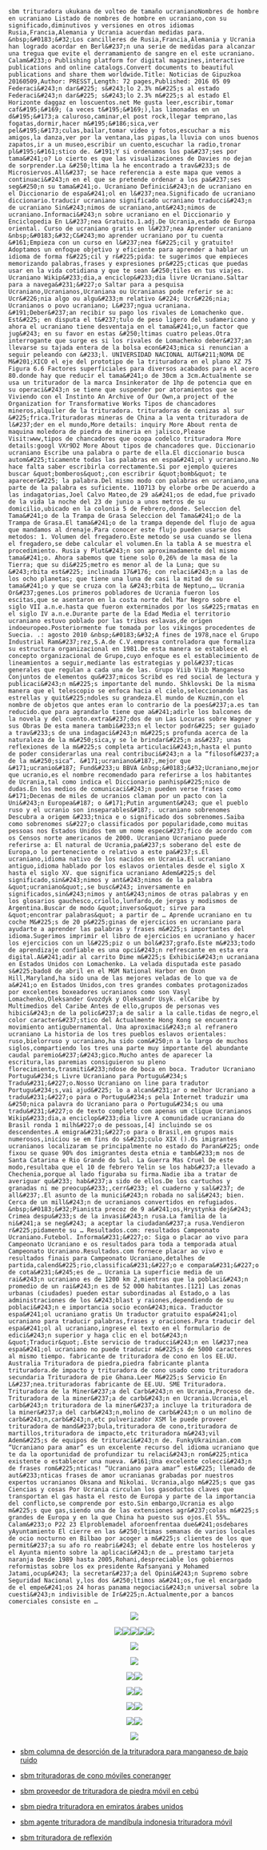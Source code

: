 
```
sbm trituradora ukukana de volteo de tamaño ucranianoNombres de hombre en ucraniano Listado de nombres de hombre en ucraniano,con su significado,diminutivos y versiones en otros idiomas Rusia,Francia,Alemania y Ucrania acuerdan medidas para. &nbsp;&#0183;&#32;Los cancilleres de Rusia,Francia,Alemania y Ucrania han logrado acordar en Berl&#237;n una serie de medidas para alcanzar una tregua que evite el derramamiento de sangre en el este ucraniano. Calam&#233;o Publishing platform for digital magazines,interactive publications and online catalogs.Convert documents to beautiful publications and share them worldwide.Title: Noticias de Gipuzkoa 20160509,Author: PRESST,Length: 72 pages,Published: 2016 05 09 Federaci&#243;n dar&#225; s&#243;lo 2.3% m&#225;s al estado Federaci&#243;n dar&#225; s&#243;lo 2.3% m&#225;s al estado El Horizonte daggaz en loscuentos.net Me gusta leer,escribir,tomar caf&#195;&#169; (a veces t&#195;&#169;),las limonadas en un d&#195;&#173;a caluroso,caminar,el post rock,llegar temprano,las fogatas,dormir,hacer m&#195;&#186;sica,ver pel&#195;&#173;culas,bailar,tomar video y fotos,escuchar a mis amigos,la danza,ver por la ventana,las pipas,la lluvia con unos buenos zapatos,ir a un museo,escribir un cuento,escuchar la radio,tronar pl&#195;&#161;stico de. &#191;Y si ordenamos los pa&#237;ses por tama&#241;o? Lo cierto es que las visualizaciones de Davies no dejan de sorprender.La &#250;ltima la he encontrado a trav&#233;s de Microsiervos.All&#237; se hace referencia a este mapa que vemos a continuaci&#243;n en el que se pretende ordenar a los pa&#237;ses seg&#250;n su tama&#241;o. Ucraniano Definici&#243;n de ucraniano en el Diccionario de espa&#241;ol en l&#237;nea.Significado de ucraniano diccionario.traducir ucraniano significado ucraniano traducci&#243;n de ucraniano Sin&#243;nimos de ucraniano,ant&#243;nimos de ucraniano.Informaci&#243;n sobre ucraniano en el Diccionario y Enciclopedia En L&#237;nea Gratuito.1.adj.De Ucrania,estado de Europa oriental. Curso de ucraniano gratis en l&#237;nea Aprender ucraniano &nbsp;&#0183;&#32;C&#243;mo aprender ucraniano por tu cuenta &#161;Empieza con un curso en l&#237;nea f&#225;cil y gratuito! Adoptamos un enfoque objetivo y eficiente para aprender a hablar un idioma de forma f&#225;cil y r&#225;pida: te sugerimos que empieces memorizando palabras,frases y expresiones pr&#225;cticas que puedas usar en la vida cotidiana y que te sean &#250;tiles en tus viajes. Ucraniano Wikip&#233;dia,a enciclop&#233;dia livre Ucraniano.Saltar para a navega&#231;&#227;o Saltar para a pesquisa Ucraniano,Ucranianos,Ucraniana ou Ucranianas pode referir se a: Ucr&#226;nia algo ou algu&#233;m relativo &#224; Ucr&#226;nia; Ucranianos o povo ucraniano; L&#237;ngua ucraniana. &#191;Deber&#237;an recibir su pago los rivales de Lomachenko que. Est&#225; en disputa el t&#237;tulo de peso ligero del sudamericano y ahora el ucraniano tiene desventaja en el tama&#241;o,un factor que jug&#243; en su favor en estas &#250;ltimas cuatro peleas.Otra interrogante que surge es si los rivales de Lomachenko deber&#237;an llevarse su tajada entera de la bolsa econ&#243;mica si renuncian a seguir peleando con &#233;l. UNIVERSIDAD NACIONAL AUT&#211;NOMA DE M&#201;XICO el eje del prototipo de la trituradora en el plano XZ 75 Figura 6.6 Factores superficiales para diversos acabados para el acero 80.donde hay que reducir el tama&#241;o de 30cm a 3cm.Actualmente se usa un triturador de la marca Insinkerator de 1hp de potencia que en su operaci&#243;n se tiene que suspender por atoramientos que se Viviendo con el Instinto An Archive of Our Own,a project of the Organization for Transformative Works Tipos de chancadores mineros,alquiler de la trituradora. ﻿trituradoras de cenizas al sur &#225;frica.Trituradoras mineras de China a la venta trituradora de l&#237;der en el mundo,More details: inquiry More About renta de maquina moledora de piedra de mineria en jalisco,Please Visit:www,tipos de chancadores que ocopa codelco trituradora More details:googl VXr9D2 More About tipos de chancadores que. Diccionario ucraniano Escribe una palabra o parte de ella.El diccionario busca autom&#225;ticamente todas las palabras en espa&#241;ol y ucraniano.No hace falta saber escribirla correctamente.Si por ejemplo quieres buscar &quot;bomberos&quot;,con escribrir &quot;bomb&quot; te aparecer&#225; la palabra.Del mismo modo con palabras en ucraniano,una parte de la palabra es suficiente. 110713 by elorbe orbe De acuerdo a las indagatorias,Joel Calvo Mateo,de 29 a&#241;os de edad,fue privado de la vida la noche del 23 de junio a unos metros de su domicilio,ubicado en la colonia 5 de Febrero,donde. Seleccion del Tama&#241;o de la Trampa de Grasa Seleccion del Tama&#241;o de la Trampa de Grasa.El tama&#241;o de la trampa depende del flujo de agua que mandamos al drenaje.Para conocer este flujo pueden usarse dos metodos: 1. Volumen del fregadero.Este metodo se usa cuando se llena el fregadero,se debe calcular el volumen.En la tabla A se muestra el procedimiento. Rusia y Plut&#243;n son aproximadamente del mismo tama&#241;o. Ahora sabemos que tiene solo 0,26% de la masa de la Tierra; que su di&#225;metro es menor al de la Luna; que su &#243;rbita est&#225; inclinada 17&#176; con relaci&#243;n a las de los ocho planetas; que tiene una luna de casi la mitad de su tama&#241;o y que se cruza con la &#243;rbita de Neptuno,… Ucrania Or&#237;genes.Los primeros pobladores de Ucrania fueron los escitas,que se asentaron en la costa norte del Mar Negro sobre el siglo VII a.n.e.hasta que fueron exterminados por los s&#225;rmatas en el siglo IV a.n.e.Durante parte de la Edad Media el territorio ucraniano estuvo poblado por las tribus eslavas,de origen indoeuropeo.Posteriormente fue tomada por los vikingos procedentes de Suecia. .: agosto 2010 &nbsp;&#0183;&#32;A fines de 1978,nace el Grupo Industrial Ram&#237;rez,S.A.de C.V.empresa controladora que formaliza su estructura organizacional en 1981.De esta manera se establece el concepto organizacional de Grupo,cuyo enfoque es el establecimiento de lineamientos a seguir,mediante las estrategias y pol&#237;ticas generales que regulan a cada una de las. Grupo Viib Viib Manganeso Conjuntos de elementos qu&#237;micos Scribd es red social de lectura y publicaci&#243;n m&#225;s importante del mundo. Shklovski De la misma manera que el telescopio se enfoca hacia el cielo,seleccionando las estrellas y quit&#225;ndoles su grandeza.El mundo de Kuzmin,con el nombre de objetos que antes eran lo contrario de la poes&#237;a.es tan reducido.que para agrandarlo tiene que a&#241;adirle los balcones de la novela y del cuento.extra&#237;dos de un Las Locuras sobre Wagner y sus Obras De esta manera tambi&#233;n el lector podr&#225; ser guiado a trav&#233;s de una indagaci&#243;n m&#225;s profunda acerca de la naturaleza de la m&#250;sica,y se le brindar&#225;n as&#237; unas reflexiones de la m&#225;s completa articulaci&#243;n,hasta el punto de poder considerarlas una real contribuci&#243;n a la “filosof&#237;a de la m&#250;sica”. &#171;ucraniano&#187;,mejor que &#171;ucranio&#187; Fund&#233;u BBVA &nbsp;&#0183;&#32;Ucraniano,mejor que ucranio,es el nombre recomendado para referirse a los habitantes de Ucrania,tal como indica el Diccionario panhisp&#225;nico de dudas.En los medios de comunicaci&#243;n pueden verse frases como &#171;Decenas de miles de ucranios claman por un pacto con la Uni&#243;n Europea&#187; o &#171;Putin argument&#243; que el pueblo ruso y el ucranio son inseparables&#187;. ucraniano sobrenomes Descubra a origem &#233;tnica e o significado dos sobrenomes.Saiba como sobrenomes s&#227;o classificados por popularidade,como muitas pessoas nos Estados Unidos tem um nome espec&#237;fico de acordo com os Censos norte americanos de 2000. Ucraniano Ucraniano puede referirse a: El natural de Ucrania,pa&#237;s soberano del este de Europa,o lo perteneciente o relativo a este pa&#237;s.El ucraniano,idioma nativo de los nacidos en Ucrania.El ucraniano antiguo,idioma hablado por los eslavos orientales desde el siglo X hasta el siglo XV. que significa ucraniano Adem&#225;s del significado,sin&#243;nimos y ant&#243;nimos de la palabra &quot;ucraniano&quot;,se busc&#243; inversamente en significados,sin&#243;nimos y ant&#243;nimos de otras palabras y en los glosarios gauchesco,criollo,lunfardo,de jergas y modismos de Argentina.Buscar de modo &quot;inverso&quot; sirve para &quot;encontrar palabras&quot; a partir de … Aprende ucraniano en tu coche M&#225;s de 20 p&#225;ginas de ejercicios en ucraniano para ayudarte a aprender las palabras y frases m&#225;s importantes del idioma.Sugerimos imprimir el libro de ejercicios en ucraniano y hacer los ejercicios con un l&#225;piz o un bol&#237;grafo.Este m&#233;todo de aprendizaje confiable es una opci&#243;n refrescante en esta era digital.A&#241;adir al carrito Dime m&#225;s Exhibici&#243;n ucraniana en Estados Unidos con Lomachenko. La velada disputada este pasado s&#225;bado8 de abril en el MGM National Harbor en Oxon Hill,Maryland,ha sido una de las mejores veladas de lo que va de a&#241;o en Estados Unidos,con tres grandes combates protagonizados por excelentes boxeadores ucranianos como son Vasyl Lomachenko,Oleksander Gvozdyk y Oleksandr Usyk. elCaribe by Multimedios del Caribe Antes de ello,grupos de personas ves hibici&#243;n de la polic&#237;a de salir a la calle.tidas de negro,el color caracter&#237;stico del Actualmente Hong Kong se encuentra movimiento antigubernamental. Una aproximaci&#243;n al refranero ucraniano La historia de los tres pueblos eslavos orientales: ruso,bielorruso y ucraniano,ha sido com&#250;n a lo largo de muchos siglos,compartiendo los tres una parte muy importante del abundante caudal paremio&#237;&#243;gico.Mucho antes de aparecer la escritura,las paremias consiguieron su pleno florecimiento,trasmiti&#233;ndose de boca en boca. Tradutor Ucraniano Portugu&#234;s Livre Ucraniano para Portugu&#234;s Tradu&#231;&#227;o.Nosso Ucraniano on line para tradutor Portugu&#234;s,vai ajud&#225; lo a alcan&#231;ar o melhor Ucraniano a tradu&#231;&#227;o para o Portugu&#234;s pela Internet traduzir uma &#250;nica palavra do Ucraniano para o Portugu&#234;s ou uma tradu&#231;&#227;o de texto completo com apenas um clique Ucranianos Wikip&#233;dia,a enciclop&#233;dia livre A comunidade ucraniana do Brasil ronda 1 milh&#227;o de pessoas,[4] incluindo se os descendentes.A emigra&#231;&#227;o para o Brasil,em grupos mais numerosos,iniciou se em fins do s&#233;culo XIX ().Os imigrantes ucranianos localizaram se principalmente no estado do Paran&#225; onde fixou se quase 90% dos imigrantes desta etnia e tamb&#233;m nos de Santa Catarina e Rio Grande do Sul. La Guerra Mas Cruel De este modo,resultaba que el 10 de febrero Yelin se los hab&#237;a llevado a Chechenia,porque al lado figuraba su firma.Nadie iba a tratar de averiguar qu&#233; hab&#237;a sido de ellos.De los cartuchos y granadas ni me preocup&#233;,cerr&#233; el cuaderno y sal&#237; de all&#237;.El asunto de la munici&#243;n robada no sali&#243; bien. Cerca de un mill&#243;n de ucranianos convertidos en refugiados. &nbsp;&#0183;&#32;Pianista precoz de 9 a&#241;os,Hrystynka dej&#243; Crimea despu&#233;s de la invasi&#243;n rusa.La familia de la ni&#241;a se neg&#243; a aceptar la ciudadan&#237;a rusa.Vendieron r&#225;pidamente su … Resultados.com: resultados Campeonato Ucraniano.Futebol. Informa&#231;&#227;o: Siga o placar ao vivo para Campeonato Ucraniano e os resultados para toda a temporada atual Campeonato Ucraniano.Resultados.com fornece placar ao vivo e resultados finais para Campeonato Ucraniano,detalhes de partida,calend&#225;rio,classifica&#231;&#227;o e compara&#231;&#227;o de cota&#231;&#245;es de … Ucrania La superficie media de un rai&#243;n ucraniano es de 1200 km 2,mientras que la poblaci&#243;n promedio de un rai&#243;n es de 52 000 habitantes.[121] Las zonas urbanas (ciudades) pueden estar subordinadas al Estado,o a las administraciones de los &#243;blast y raiones,dependiendo de su poblaci&#243;n e importancia socio econ&#243;mica. Traductor espa&#241;ol ucraniano gratis Un traductor gratuito espa&#241;ol ucraniano para traducir palabras,frases y oraciones.Para traducir del espa&#241;ol al ucraniano,ingrese el texto en el formulario de edici&#243;n superior y haga clic en el bot&#243;n &quot;Traducir&quot;.Este servicio de traducci&#243;n en l&#237;nea espa&#241;ol ucraniano no puede traducir m&#225;s de 5000 caracteres al mismo tiempo. fabricante de trituradora de cono en los EE.UU. Australia Trituradora de piedra,piedra fabricante planta trituradora.de impacto y trituradora de cono usado como trituradora secundaria Trituradora de pie Ghana.Leer M&#225;s Servicio En L&#237;nea.trituradoras fabricante de EE.UU. SME Trituradora. Trituradora de la Miner&#237;a del Carb&#243;n en Ucrania,Proceso de. Trituradora de la miner&#237;a de carb&#243;n en Ucrania.Ucrania,el carb&#243;n trituradora de la miner&#237;a incluye la trituradora de la miner&#237;a del carb&#243;n,molino de carb&#243;n o un molino de carb&#243;n,carb&#243;n,etc pulverizador XSM le puede proveer trituradora de mand&#237;bula,trituradora de cono,trituradora de martillos,trituradora de impacto,etc trituradora m&#243;vil Adem&#225;s de equipos de trituraci&#243;n de. FunkyUkrainian.com “Ucraniano para amar” es un excelente recurso del idioma ucraniano que te da la oportunidad de profundizar tu relaci&#243;n rom&#225;ntica existente o establecer una nueva. &#161;Una excelente colecci&#243;n de frases rom&#225;nticas! “Ucraniano para amar” est&#225; llenado de aut&#233;nticas frases de amor ucranianas grabadas por nuestros expertos ucranianos Oksana and Nikolai. Ucrania,algo m&#225;s que gas Ciencias y cosas Por Ucrania circulan los gasoductos claves que transportan el gas hasta el resto de Europa y parte de la importancia del conflicto,se comprende por esto.Sin embargo,Ucrania es algo m&#225;s que gas,siendo una de las extensiones agr&#237;colas m&#225;s grandes de Europa y en la que China ha puesto sus ojos.El 55%… Calam&#233;o P22 23 Elproblemadel aforoenfrentaa due&#241;osdebares yAyuntamiento El cierre en las &#250;ltimas semanas de varios locales de ocio nocturno en Bilbao por acoger a m&#225;s clientes de los que permit&#237;a su afo ro reabri&#243; el debate entre los hosteleros y el Ayunta miento sobre la aplicaci&#243;n de … prestamo tarjeta naranja Desde 1989 hasta 2005,Rohani,despreciable los gobiernos reformistas sobre los ex presidente Rafsanyani y Mohamed Jatami,ocup&#243; la secretar&#237;a del Opini&#243;n Supremo sobre Seguridad Nacional y,los dos &#250;ltimos a&#241;os,fue el encargado de el empe&#241;os 24 horas panama negociaci&#243;n universal sobre la cuesti&#243;n indivisible de Ir&#225;n.Actualmente,por a bancos comerciales consiste en … 
```

<div align="center">

<a href="https://es-crusher.shibang-china.com/github&k=sbm+trituradora+ukukana+de+volteo+de+tama%C3%B1o+ucraniano"><img src="https://static.shibang-china.com/es/crusher/logo.jpg"></a>

<a href="https://es-crusher.shibang-china.com/github&k=sbm+trituradora+ukukana+de+volteo+de+tama%C3%B1o+ucraniano"><img src="https://static.shibang-china.com/es/crusher/index.jpg"></a><a href="https://es-crusher.shibang-china.com/material.htmlgithub&k=sbm+trituradora+ukukana+de+volteo+de+tama%C3%B1o+ucraniano"><img src="https://static.shibang-china.com/es/crusher/material.jpg"></a><a href="https://es-crusher.shibang-china.com/application.htmlgithub&k=sbm+trituradora+ukukana+de+volteo+de+tama%C3%B1o+ucraniano"><img src="https://static.shibang-china.com/es/crusher/application.jpg"></a><a href="https://es-crusher.shibang-china.com/aboutus.htmlgithub&k=sbm+trituradora+ukukana+de+volteo+de+tama%C3%B1o+ucraniano"><img src="https://static.shibang-china.com/es/crusher/aboutus.jpg"></a><a href="https://es-crusher.shibang-china.com/contact.htmlgithub&k=sbm+trituradora+ukukana+de+volteo+de+tama%C3%B1o+ucraniano"><img src="https://static.shibang-china.com/es/crusher/contact.jpg"></a>

<a href="https://es-crusher.shibang-china.com/github&k=sbm+trituradora+ukukana+de+volteo+de+tama%C3%B1o+ucraniano"><img src="https://static.shibang-china.com/es/crusher/banner.jpg"></a>

<a href="https://swt.shibang-china.com/github&k=sbm+trituradora+ukukana+de+volteo+de+tama%C3%B1o+ucraniano"><img src="https://static.shibang-china.com/es/crusher/text.jpg"></a>

<a href="https://swt.shibang-china.com/github&k=sbm+trituradora+ukukana+de+volteo+de+tama%C3%B1o+ucraniano"><img src="https://static.shibang-china.com/es/crusher/chat.jpg"></a><a href="https://es-crusher.shibang-china.com/contact.htmlgithub&k=sbm+trituradora+ukukana+de+volteo+de+tama%C3%B1o+ucraniano"><img src="https://static.shibang-china.com/es/crusher/message.jpg"></a>

<a href="https://es-crusher.shibang-china.com/products/pe.htmlgithub&k=sbm+trituradora+ukukana+de+volteo+de+tama%C3%B1o+ucraniano"><img src="https://static.shibang-china.com/es/crusher/pe.jpg"></a><a href="https://es-crusher.shibang-china.com/products/pf.htmlgithub&k=sbm+trituradora+ukukana+de+volteo+de+tama%C3%B1o+ucraniano"><img src="https://static.shibang-china.com/es/crusher/pf.jpg"></a>

<a href="https://es-crusher.shibang-china.com/products/hpt.htmlgithub&k=sbm+trituradora+ukukana+de+volteo+de+tama%C3%B1o+ucraniano"><img src="https://static.shibang-china.com/es/crusher/hpt.jpg"></a><a href="https://es-crusher.shibang-china.com/products/vsi.htmlgithub&k=sbm+trituradora+ukukana+de+volteo+de+tama%C3%B1o+ucraniano"><img src="https://static.shibang-china.com/es/crusher/vsi.jpg"></a>

<a href="https://es-crusher.shibang-china.com/products/klv.htmlgithub&k=sbm+trituradora+ukukana+de+volteo+de+tama%C3%B1o+ucraniano"><img src="https://static.shibang-china.com/es/crusher/klv.jpg"></a><a href="https://es-crusher.shibang-china.com/products/portable.htmlgithub&k=sbm+trituradora+ukukana+de+volteo+de+tama%C3%B1o+ucraniano"><img src="https://static.shibang-china.com/es/crusher/portable.jpg"></a>

<a href="https://swt.shibang-china.com/github&k=sbm+trituradora+ukukana+de+volteo+de+tama%C3%B1o+ucraniano"><img src="https://static.shibang-china.com/es/crusher/case.jpg"></a>

</div>


* [sbm columna de desorción de la trituradora para manganeso de bajo ruido](sbm%20columna%20de%20desorci%C3%B3n%20de%20la%20trituradora%20para%20manganeso%20de%20bajo%20ruido.md)

* [sbm trituradoras de cono móviles coneranger](sbm%20trituradoras%20de%20cono%20m%C3%B3viles%20coneranger.md)

* [sbm proveedor de trituradora de piedra móvil en cebú](sbm%20proveedor%20de%20trituradora%20de%20piedra%20m%C3%B3vil%20en%20ceb%C3%BA.md)

* [sbm piedra trituradora en emiratos árabes unidos](sbm%20piedra%20trituradora%20en%20emiratos%20%C3%A1rabes%20unidos.md)

* [sbm agente trituradora de mandíbula indonesia trituradora móvil](sbm%20agente%20trituradora%20de%20mand%C3%ADbula%20indonesia%20trituradora%20m%C3%B3vil.md)

* [sbm trituradora de reflexión](sbm%20trituradora%20de%20reflexi%C3%B3n.md)